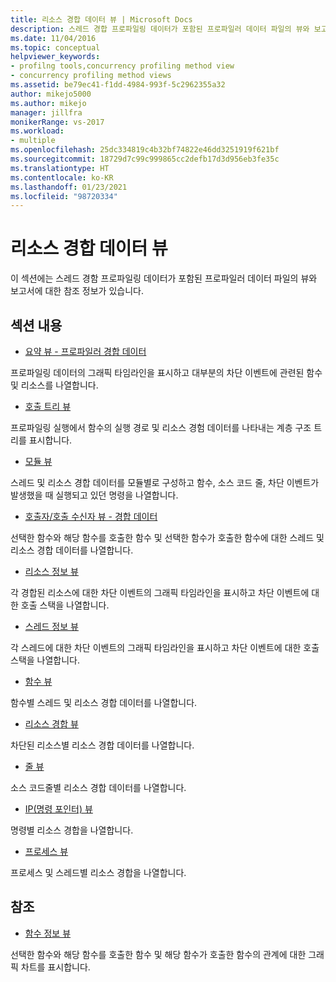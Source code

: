 ```yaml
---
title: 리소스 경합 데이터 뷰 | Microsoft Docs
description: 스레드 경합 프로파일링 데이터가 포함된 프로파일러 데이터 파일의 뷰와 보고서에 관한 참조 정보를 알아봅니다.
ms.date: 11/04/2016
ms.topic: conceptual
helpviewer_keywords:
- profilng tools,concurrency profiling method view
- concurrency profiling method views
ms.assetid: be79ec41-f1dd-4984-993f-5c2962355a32
author: mikejo5000
ms.author: mikejo
manager: jillfra
monikerRange: vs-2017
ms.workload:
- multiple
ms.openlocfilehash: 25dc334819c4b32bf74822e46dd3251919f621bf
ms.sourcegitcommit: 18729d7c99c999865cc2defb17d3d956eb3fe35c
ms.translationtype: HT
ms.contentlocale: ko-KR
ms.lasthandoff: 01/23/2021
ms.locfileid: "98720334"
---
```

# <a name="resource-contention-data-views"></a>리소스 경합 데이터 뷰
이 섹션에는 스레드 경함 프로파일링 데이터가 포함된 프로파일러 데이터 파일의 뷰와 보고서에 대한 참조 정보가 있습니다.

## <a name="in-this-section"></a>섹션 내용
- [요약 뷰 - 프로파일러 경합 데이터](../profiling/resource-contention-data-views.md)

 프로파일링 데이터의 그래픽 타임라인을 표시하고 대부분의 차단 이벤트에 관련된 함수 및 리소스를 나열합니다.

- [호출 트리 뷰](../profiling/call-tree-view-contention-data.md)

 프로파일링 실행에서 함수의 실행 경로 및 리소스 경험 데이터를 나타내는 계층 구조 트리를 표시합니다.

- [모듈 뷰](../profiling/modules-view-contention-data.md)

 스레드 및 리소스 경합 데이터를 모듈별로 구성하고 함수, 소스 코드 줄, 차단 이벤트가 발생했을 때 실행되고 있던 명령을 나열합니다.

- [호출자/호출 수신자 뷰 - 경합 데이터](../profiling/caller-callee-view-contention-data.md)

 선택한 함수와 해당 함수를 호출한 함수 및 선택한 함수가 호출한 함수에 대한 스레드 및 리소스 경합 데이터를 나열합니다.

- [리소스 정보 뷰](../profiling/resource-details-view-contention-data.md)

 각 경합된 리소스에 대한 차단 이벤트의 그래픽 타임라인을 표시하고 차단 이벤트에 대한 호출 스택을 나열합니다.

- [스레드 정보 뷰](../profiling/thread-details-view-contention-data.md)

 각 스레드에 대한 차단 이벤트의 그래픽 타임라인을 표시하고 차단 이벤트에 대한 호출 스택을 나열합니다.

- [함수 뷰](../profiling/functions-view-contention-data.md)

 함수별 스레드 및 리소스 경합 데이터를 나열합니다.

- [리소스 경합 뷰](../profiling/resource-contentions-view-contention-data.md)

 차단된 리소스별 리소스 경합 데이터를 나열합니다.

- [줄 뷰](../profiling/lines-view-contention-data.md)

 소스 코드줄별 리소스 경합 데이터를 나열합니다.

- [IP(명령 포인터) 뷰](../profiling/instruction-pointers-ips-view-contention-data.md)

 명령별 리소스 경합을 나열합니다.

- [프로세스 뷰](../profiling/process-view-contention-data.md)

 프로세스 및 스레드별 리소스 경합을 나열합니다.

## <a name="reference"></a>참조
- [함수 정보 뷰](../profiling/function-details-view.md)

 선택한 함수와 해당 함수를 호출한 함수 및 해당 함수가 호출한 함수의 관계에 대한 그래픽 차트를 표시합니다.
